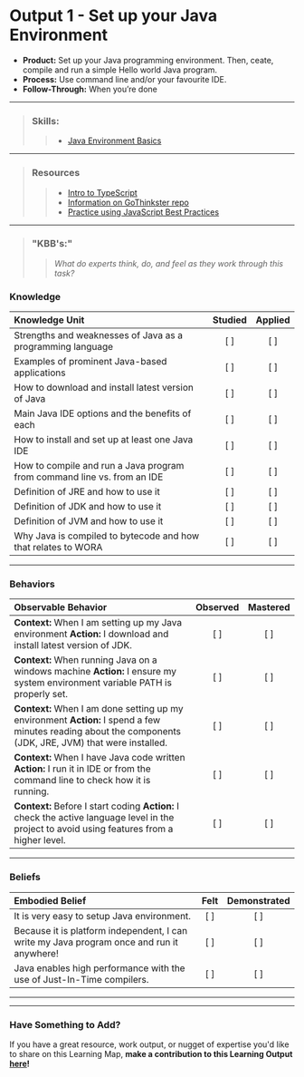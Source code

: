 # Output 1 - Set up your Java Environment

- **Product:** Set up your Java programming environment. Then, ceate, compile and run a simple Hello world Java program.  <br>
- **Process:** Use command line and/or your favourite IDE. <br>
- **Follow-Through:** When you’re done

------
> ### Skills: 
>> * [Java Environment Basics](https://github.com/andela/learningmap/tree/master/Phase-C/Java%20Entry%20Level/Curriculum/01-%20Java%20Environment%20Basics)

----------------------------------------------------------------

> ### Resources   	
>> * [Intro to TypeScript](https://www.typescriptlang.org/)
>> * [Information on GoThinkster repo](https://github.com/gothinkster/realworld)
>> * [Practice using JavaScript Best Practices](https://www.codeschool.com/courses/javascript-best-practices)


-------
> ### "KBB's:" 
>> _What do experts think, do, and feel as they work through this task?_

### Knowledge
| Knowledge Unit   |      Studied      | Applied |
|:-------------|:------------------:|:--------:|
| Strengths and weaknesses of Java as a programming language | [ ] | [ ]  |
| Examples of prominent Java-based applications | [ ] | [ ]  |
| How to download and install latest version of Java | [ ] | [ ]  |
| Main Java IDE options and the benefits of each | [ ] | [ ]  |
| How to install and set up at least one Java IDE | [ ] | [ ]  |
| How to compile and run a Java program from command line vs. from an IDE | [ ] | [ ]  |
| Definition of JRE and how to use it | [ ] | [ ]  |
| Definition of JDK and how to use it | [ ] | [ ]  |
| Definition of JVM and how to use it | [ ] | [ ]  |
| Why Java is compiled to bytecode and how that relates to WORA | [ ] | [ ]  |

----------


### Behaviors

| Observable Behavior   |      Observed      | Mastered |
|:-------------|:------------------:|:--------:|
| **Context:** When I am setting up my Java environment **Action:** I download and install latest version of JDK. | [ ] | [ ]  |
| **Context:** When running Java on a windows machine **Action:** I ensure my system environment variable PATH is properly set. | [ ] | [ ]  |
| **Context:** When I am done setting up my environment **Action:** I spend a few minutes reading about the components (JDK, JRE,  JVM) that were installed. | [ ] | [ ]  |
| **Context:** When I have Java code written **Action:** I run it in IDE or from the command line to check how it is running. | [ ] | [ ]  |
| **Context:** Before I start coding **Action:** I check the active language level in the project to avoid using features from a higher level. | [ ] | [ ]  |

----------
### Beliefs


| Embodied Belief   |      Felt      | Demonstrated |
|:-------------|:------------------:|:--------:|
| It is very easy to setup Java environment. | [ ] | [ ]  |
| Because it is platform independent, I can write my Java program once and run it anywhere! | [ ] | [ ]  |
| Java enables high performance with the use of Just-In-Time compilers. | [ ] | [ ]  |


------
------

### Have Something to Add? 

If you have a great resource, work output, or nugget of expertise you'd like to share on this Learning Map, **make a contribution to this Learning Output [here](https://docs.google.com/a/andela.com/forms/d/e/1FAIpQLSeiwit-7JW3UScG9ItDX9DUZZnlCwdpo7aWruahsPKNJ_6JOA/viewform?usp=sf_link)!** 
